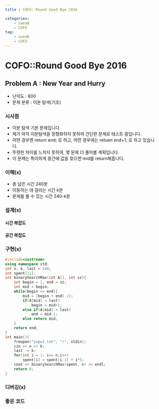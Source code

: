 ```yaml
---
title : COFO::Round Good Bye 2016

categories:
    - sweaB
    - COFO
tag:
    - sweaB
    - COFO
---
```

# COFO::Round Good Bye 2016
[COFO]:<https://codeforces.com/contest/750>

## Problem A : New Year and Hurry

- 난이도 : 800
- 문제 분류 : 이분 탐색(기초)

### 시사점

- 이분 탐색 기본 문제입니다.
- 제가 아직 이분탐색을 정형화하지 못하여 간단한 문제로 테스트 중입니다.
- 어떤 경우엔 return end; 로 하고, 어떤 경우에는 retuen end+1; 로 하고 있습니다. 
- 뚜렷한 차이를 느끼지 못하여, 몇 문제 더 풀어볼 계획입니다.
- 이 문제는 특이하게 중간에 값을 찾으면 mid를 return해줍니다.


### 이해(x)

- 총 남은 시간 240분
- 이동하는 데 걸리는 시간 k분
- 문제를 풀 수 있는 시간 240-k분

### 설계(x)

#### 시간 복잡도

#### 공간 복잡도

### 구현(x)

```cpp
#include<iostream>
using namespace std;
int n, k, last = 240;
int spent[11];
int binarySearchMax(int A[], int sz){
    int begin = 1, end = sz;
    int mid = begin;
    while(begin <= end){
        mid = (begin + end) /2;
        if(A[mid] < last)
            begin = mid+1;
        else if(A[mid] > last)
            end = mid-1;
        else return mid;
    }
    return end;
}
int main(){
    freopen("input.txt", "r", stdin);
    cin >> n >> k;
    last -= k;
    for(int i = 1; i<= n;i++)
        spent[i] = spent[i-1] + i*5;
    cout << binarySearchMax(spent, n) << endl;
    return 0;
}
```

### 디버깅(x)

### 좋은 코드


